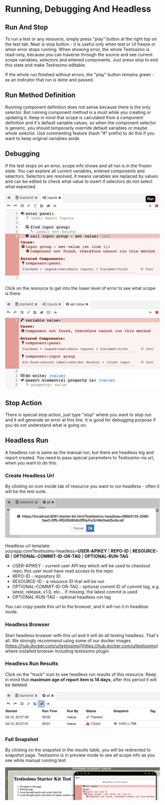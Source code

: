 # Running, Debugging And Headless

## Run And Stop

To run a test or any resource, simply press "play" button at the right top on the test tab. Near is stop button - it is useful only when test or UI freeze or when error stops running. When showing error, the whole Testissimo is read-only, because you can traverse through the source and see current scope variables, selectors and entered components. Just press stop to end this state and make Testissimo editable.

If the whole run finished without errors, the "play" button remains green - as an indicator that run is done and passed.

## Run Method Definition

Running component definition does not sense because there is the only selector. But running component method is a must while you creating or updating it. Keep in mind that scope is calculated from a component definition and it's default variable values, so when the component selector is generic, you should temporarily override default variables or maybe whole selector. Use commenting feature (hash "#" prefix) to do this if you want to keep original variables aside.

## Debugging

If the test stops on an error, scope info shows and all run is in the frozen state. You can explore all current variables, entered components and selectors. Selectors are resolved, it means variables are replaced by values and can be edited to check what value to insert if selectors do not select what expected.

![](/documentation/images/debug.png)

Click on the resource to get into the lower level of error to see what scope is there.

![](/documentation/images/debug_child.png)

## Stop Action

There is special stop action, just type "stop" where you want to stop run and it will generate an error at this line. It is good for debugging purpose if you do not understand what is going on.

## Headless Run

A headless run is same as the manual run, but there are headless log and report created. You need to pass special parameters to Testissimo via url, when you want to do this.

### Create Headless Url 
By clicking on icon inside tab of resource you want to run headless - often it will be the test suite.

![](/documentation/images/headless_link.png)

Headless url template:  
yourapp.com?testissimo-headless=**USER-APIKEY** | **REPO-ID** | **RESOURCE-ID** | **OPTIONAL-COMMIT-ID-OR-TAG** | **OPTIONAL-RUN-TAG**
* USER-APIKEY - current user API key which will be used to checkout repo, this user must have read access to the repo
* REPO-ID - repository ID
* RESOURCE-ID - a resource ID that will be run
* OPTIONAL-COMMIT-ID-OR-TAG - optional commit ID of commit tag, e.g. latest, release, v1.0, etc... if missing, the latest commit is used
* OPTIONAL-RUN-TAG - optional headless run tag

You can copy-paste this url to the browser, and it will run it in headless mode.

### Headless Browser
Start headless browser with this url and it will do all testing headless. That's all. We strongly recommend using some of our docker images [https://hub.docker.com/u/testissimo](https://hub.docker.com/u/testissimo) where installed browser including testissimo plugin.

### Headless Run Results

Click on the "truck" icon to see headless run results of this resource. Keep in mind that **maximum age of report item is 14 days**, after this period it will be deleted.

![](/documentation/images/headless_results.png)

### Fail Snapshot

By clicking on the snapshot in the results table, you will be redirected to snapshot page. Testissimo is in preview mode to see all scope info as you see while manual running test.

![](/documentation/images/headless_snapshot.png)
